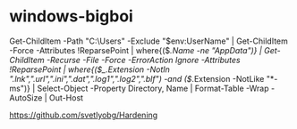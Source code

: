 # windows-bigboi
Get-ChildItem -Path "C:\Users" -Exclude "$env:UserName" | Get-ChildItem -Force -Attributes !ReparsePoint | where{($_.Name -ne "AppData")} | Get-ChildItem -Recurse -File -Force -ErrorAction Ignore -Attributes !ReparsePoint | where{($_.Extension -NotIn ".lnk",".url",".ini",".dat",".log1",".log2",".blf") -and ($_.Extension -NotLike "*-ms")} | Select-Object -Property Directory, Name | Format-Table -Wrap -AutoSize | Out-Host

https://github.com/svetlyobg/Hardening
